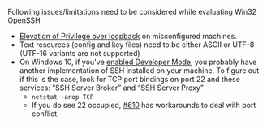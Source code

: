 Following issues/limitations need to be considered while evaluating Win32 OpenSSH
- [Elevation of Privilege over loopback](https://github.com/PowerShell/Win32-OpenSSH/issues/680) on misconfigured machines.
- Text resources (config and key files) need to be either ASCII or UTF-8 (UTF-16 variants are not supported)
- On Windows 10, if you've [enabled Developer Mode](https://docs.microsoft.com/en-us/windows/uwp/get-started/enable-your-device-for-development), you probably have another implementation of SSH installed on your machine.
To figure out if this is the case, look for TCP port bindings on port 22 and these services: “SSH Server Broker” and “SSH Server Proxy”
    * `netstat -anop TCP`
    * If you do see 22 occupied, [#610](https://github.com/PowerShell/Win32-OpenSSH/issues/610) has workarounds to deal with port conflict. 

